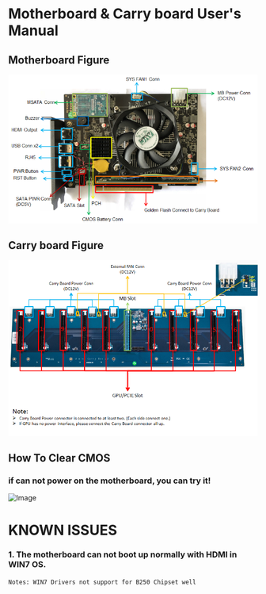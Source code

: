 # Motherboard & Carry board User's Manual
## Motherboard Figure
![Image](images/motherboard.png)
## Carry board Figure
![Image](images/carryboard.png)
## How To Clear CMOS
### if can not power on the motherboard, you can try it!
![Image](images/clearCMOS.png)
# KNOWN ISSUES
### 1. The motherboard can not boot up normally with HDMI in WIN7 OS. 
    Notes: WIN7 Drivers not support for B250 Chipset well 
